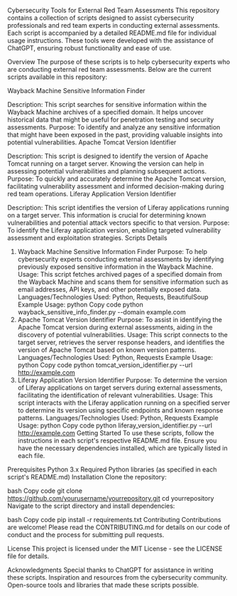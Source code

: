 Cybersecurity Tools for External Red Team Assessments
This repository contains a collection of scripts designed to assist cybersecurity professionals and red team experts in conducting external assessments. Each script is accompanied by a detailed README.md file for individual usage instructions. These tools were developed with the assistance of ChatGPT, ensuring robust functionality and ease of use.

Overview
The purpose of these scripts is to help cybersecurity experts who are conducting external red team assessments. Below are the current scripts available in this repository:

Wayback Machine Sensitive Information Finder

Description: This script searches for sensitive information within the Wayback Machine archives of a specified domain. It helps uncover historical data that might be useful for penetration testing and security assessments.
Purpose: To identify and analyze any sensitive information that might have been exposed in the past, providing valuable insights into potential vulnerabilities.
Apache Tomcat Version Identifier

Description: This script is designed to identify the version of Apache Tomcat running on a target server. Knowing the version can help in assessing potential vulnerabilities and planning subsequent actions.
Purpose: To quickly and accurately determine the Apache Tomcat version, facilitating vulnerability assessment and informed decision-making during red team operations.
Liferay Application Version Identifier

Description: This script identifies the version of Liferay applications running on a target server. This information is crucial for determining known vulnerabilities and potential attack vectors specific to that version.
Purpose: To identify the Liferay application version, enabling targeted vulnerability assessment and exploitation strategies.
Scripts Details
1. Wayback Machine Sensitive Information Finder
Purpose: To help cybersecurity experts conducting external assessments by identifying previously exposed sensitive information in the Wayback Machine.
Usage: This script fetches archived pages of a specified domain from the Wayback Machine and scans them for sensitive information such as email addresses, API keys, and other potentially exposed data.
Languages/Technologies Used: Python, Requests, BeautifulSoup
Example Usage:
python
Copy code
python wayback_sensitive_info_finder.py --domain example.com
2. Apache Tomcat Version Identifier
Purpose: To assist in identifying the Apache Tomcat version during external assessments, aiding in the discovery of potential vulnerabilities.
Usage: This script connects to the target server, retrieves the server response headers, and identifies the version of Apache Tomcat based on known version patterns.
Languages/Technologies Used: Python, Requests
Example Usage:
python
Copy code
python tomcat_version_identifier.py --url http://example.com
3. Liferay Application Version Identifier
Purpose: To determine the version of Liferay applications on target servers during external assessments, facilitating the identification of relevant vulnerabilities.
Usage: This script interacts with the Liferay application running on a specified server to determine its version using specific endpoints and known response patterns.
Languages/Technologies Used: Python, Requests
Example Usage:
python
Copy code
python liferay_version_identifier.py --url http://example.com
Getting Started
To use these scripts, follow the instructions in each script's respective README.md file. Ensure you have the necessary dependencies installed, which are typically listed in each file.

Prerequisites
Python 3.x
Required Python libraries (as specified in each script's README.md)
Installation
Clone the repository:

bash
Copy code
git clone https://github.com/yourusername/yourrepository.git
cd yourrepository
Navigate to the script directory and install dependencies:

bash
Copy code
pip install -r requirements.txt
Contributing
Contributions are welcome! Please read the CONTRIBUTING.md for details on our code of conduct and the process for submitting pull requests.

License
This project is licensed under the MIT License - see the LICENSE file for details.

Acknowledgments
Special thanks to ChatGPT for assistance in writing these scripts.
Inspiration and resources from the cybersecurity community.
Open-source tools and libraries that made these scripts possible.
